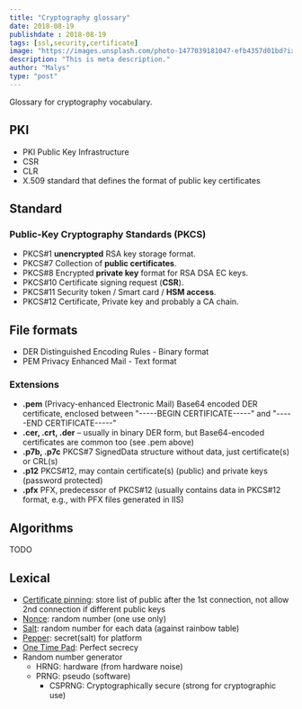 ```yaml
---
title: "Cryptography glossary"
date: 2018-08-19
publishdate : 2018-08-19
tags: [ssl,security,certificate]
image: "https://images.unsplash.com/photo-1477039181047-efb4357d01bd?ixlib=rb-1.2.1&ixid=eyJhcHBfaWQiOjEyMDd9&auto=format&fit=crop&w=1350&q=80"
description: "This is meta description."
author: "Malys"
type: "post"
---
```


Glossary for cryptography vocabulary.

## PKI 

* PKI Public Key Infrastructure
* CSR
* CLR
* X.509 standard that defines the format of public key certificates

## Standard

### Public-Key Cryptography Standards (**PKCS**)

* PKCS#1 **unencrypted** RSA key storage format.
* PKCS#7 Collection of **public certificates**.
* PKCS#8 Encrypted **private key** format for RSA DSA EC keys.
* PKCS#10 Certificate signing request (**CSR**).
* PKCS#11 Security token / Smart card / **HSM access**.
* PKCS#12 Certificate, Private key and probably a CA chain.

## File formats

* DER Distinguished Encoding Rules - Binary format
* PEM Privacy Enhanced Mail - Text format

### Extensions

* **.pem** (Privacy-enhanced Electronic Mail) Base64 encoded DER certificate, enclosed between "-----BEGIN CERTIFICATE-----" and "-----END CERTIFICATE-----"
* **.cer, .crt, .der** – usually in binary DER form, but Base64-encoded certificates are common too (see .pem above)
* **.p7b, .p7c** PKCS#7 SignedData structure without data, just certificate(s) or CRL(s)
* **.p12** PKCS#12, may contain certificate(s) (public) and private keys (password protected)
* **.pfx** PFX, predecessor of PKCS#12 (usually contains data in PKCS#12 format, e.g., with PFX files generated in IIS)


## Algorithms

TODO

## Lexical

* [Certificate pinning](https://www.owasp.org/index.php/Certificate_and_Public_Key_Pinning): store list of public after the 1st connection, not allow 2nd connection if different public keys
* [Nonce](https://fr.wikipedia.org/wiki/Nonce_(cryptographie)): random number (one use only)
* [Salt](https://fr.wikipedia.org/wiki/Salage_(cryptographie)): random number for each data (against rainbow table)
* [Pepper](https://en.wikipedia.org/wiki/Pepper_(cryptography)): secret(salt) for platform
* [One Time Pad](https://en.wikipedia.org/wiki/One-time_pad): Perfect secrecy
* Random number generator
    * HRNG: hardware (from hardware noise)
    * PRNG: pseudo (software)
        * CSPRNG: Cryptographically secure (strong for cryptographic use)
